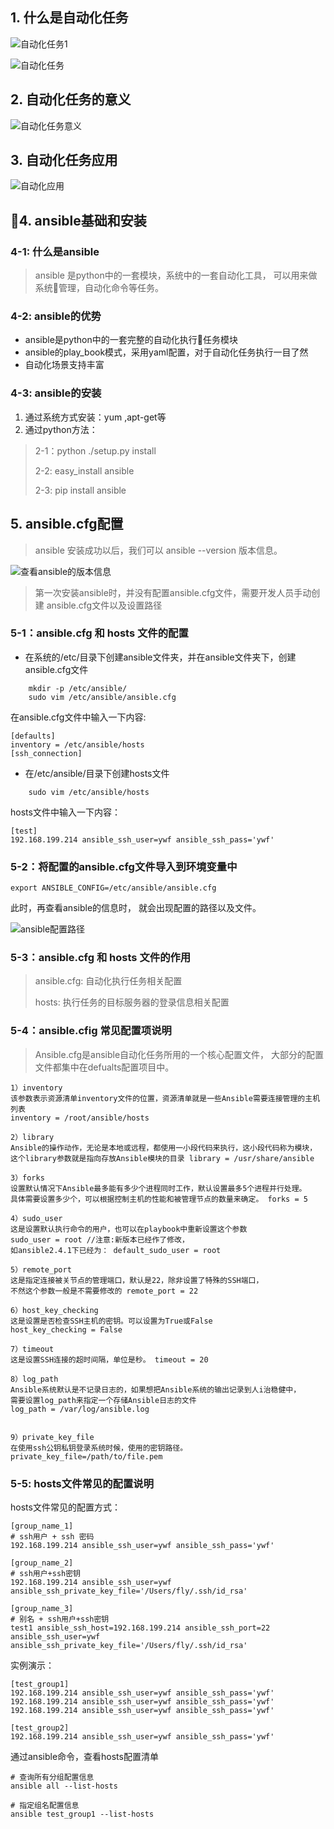 

## 1. 什么是自动化任务

![自动化任务1](../asset/auto_test/自动化任务1.png)

![自动化任务](../asset/auto_test/自动化任务.png)

## 2. 自动化任务的意义

![自动化任务意义](../asset/auto_test/自动化任务意义.png)

## 3. 自动化任务应用

![自动化应用](../asset/auto_test/自动化应用.png)

## 4. ansible基础和安装

### 4-1: 什么是ansible

> ansible 是python中的一套模块，系统中的一套自动化工具，
> 可以用来做系统管理，自动化命令等任务。

### 4-2: ansible的优势

- ansible是python中的一套完整的自动化执行任务模块
- ansible的play_book模式，采用yaml配置，对于自动化任务执行一目了然
- 自动化场景支持丰富

### 4-3: ansible的安装

1. 通过系统方式安装：yum ,apt-get等
2. 通过python方法：

  >
  >2-1：python ./setup.py install
  >
  >2-2: easy_install ansible
  >
  >2-3: pip install ansible

## 5. ansible.cfg配置

> ansible 安装成功以后，我们可以 ansible --version 版本信息。


![查看ansible的版本信息 ](../asset/auto_test/查看ansible的版本信息.png)


> 第一次安装ansible时，并没有配置ansible.cfg文件，需要开发人员手动创建
> ansible.cfg文件以及设置路径

### 5-1：ansible.cfg 和 hosts 文件的配置

- 在系统的/etc/目录下创建ansible文件夹，并在ansible文件夹下，创建ansible.cfg文件

```
    mkdir -p /etc/ansible/
    sudo vim /etc/ansible/ansible.cfg
```
在ansible.cfg文件中输入一下内容:

```
[defaults]
inventory = /etc/ansible/hosts
[ssh_connection]

```

- 在/etc/ansible/目录下创建hosts文件

```
    sudo vim /etc/ansible/hosts
```
hosts文件中输入一下内容：

```
[test]
192.168.199.214 ansible_ssh_user=ywf ansible_ssh_pass='ywf'

```

### 5-2：将配置的ansible.cfg文件导入到环境变量中

```
export ANSIBLE_CONFIG=/etc/ansible/ansible.cfg

```
此时，再查看ansible的信息时， 就会出现配置的路径以及文件。

![ansible配置路径](../asset/auto_test/ansible配置路径.png)

### 5-3：ansible.cfg 和 hosts 文件的作用

> ansible.cfg: 自动化执行任务相关配置
>
> hosts: 执行任务的目标服务器的登录信息相关配置


### 5-4：ansible.cfig 常见配置项说明

> Ansible.cfg是ansible自动化任务所用的一个核心配置文件，
大部分的配置文件都集中在defualts配置项目中。

```
1）inventory
该参数表示资源清单inventory文件的位置，资源清单就是一些Ansible需要连接管理的主机列表
inventory = /root/ansible/hosts

2）library
Ansible的操作动作，无论是本地或远程，都使用一小段代码来执行，这小段代码称为模块，
这个library参数就是指向存放Ansible模块的目录 library = /usr/share/ansible

3）forks
设置默认情况下Ansible最多能有多少个进程同时工作，默认设置最多5个进程并行处理。
具体需要设置多少个，可以根据控制主机的性能和被管理节点的数量来确定。 forks = 5

4）sudo_user
这是设置默认执行命令的用户，也可以在playbook中重新设置这个参数
sudo_user = root //注意:新版本已经作了修改，
如ansible2.4.1下已经为： default_sudo_user = root

5）remote_port
这是指定连接被关节点的管理端口，默认是22，除非设置了特殊的SSH端口，
不然这个参数一般是不需要修改的 remote_port = 22

6）host_key_checking
这是设置是否检查SSH主机的密钥。可以设置为True或False
host_key_checking = False

7）timeout
这是设置SSH连接的超时间隔，单位是秒。 timeout = 20

8）log_path
Ansible系统默认是不记录日志的，如果想把Ansible系统的输出记录到人i治稳健中，
需要设置log_path来指定一个存储Ansible日志的文件
log_path = /var/log/ansible.log


9）private_key_file
在使用ssh公钥私钥登录系统时候，使用的密钥路径。
private_key_file=/path/to/file.pem

```

### 5-5: hosts文件常见的配置说明

hosts文件常见的配置方式：

```
[group_name_1]
# ssh用户 + ssh 密码
192.168.199.214 ansible_ssh_user=ywf ansible_ssh_pass='ywf'

[group_name_2]
# ssh用户+ssh密钥
192.168.199.214 ansible_ssh_user=ywf
ansible_ssh_private_key_file='/Users/fly/.ssh/id_rsa'

[group_name_3]
# 别名 + ssh用户+ssh密钥
test1 ansible_ssh_host=192.168.199.214 ansible_ssh_port=22
ansible_ssh_user=ywf ansible_ssh_private_key_file='/Users/fly/.ssh/id_rsa'

```

实例演示：

```
[test_group1]
192.168.199.214 ansible_ssh_user=ywf ansible_ssh_pass='ywf'
192.168.199.214 ansible_ssh_user=ywf ansible_ssh_pass='ywf'
192.168.199.214 ansible_ssh_user=ywf ansible_ssh_pass='ywf'

[test_group2]
192.168.199.214 ansible_ssh_user=ywf ansible_ssh_pass='ywf'

```
通过ansible命令，查看hosts配置清单

```
# 查询所有分组配置信息
ansible all --list-hosts

# 指定组名配置信息
ansible test_group1 --list-hosts
```
